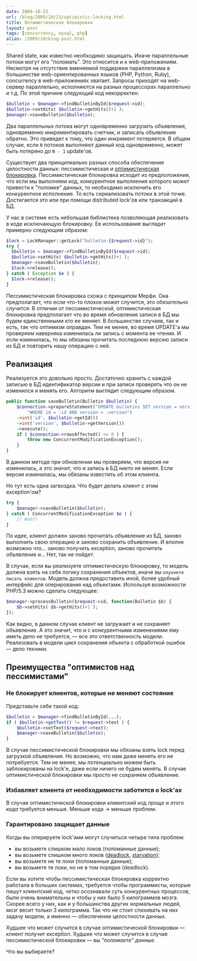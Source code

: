 ```yaml
---
date: 2009-10-23
url: /blog/2009/10/23/optimistic-locking.html
title: Оптимистическая блокировка
layout: post
tags: [concurrency, mysql, php]
alias: /2009/10/blog-post.html
---
```

Shared state, как известно необходимо защищать. Иначе параллельные потоки могут его "поломать". Это относится и к web-приложениям. Несмотря на отсутствие вменяемой поддержки параллелизма в большинстве web-ориентированных языков (PHP, Python, Ruby), concurrency в web-приложениях хватает. Запросы приходят на web-сервер параллельно, исполняются на разных процессорах параллельно и т.д. По этой причине следующий код некорректен:

```php
$bulletin = $manager->findBulletinById($request->id);
$bulletin->setHits( $bulletin->getHits()+1 );
$manager->saveBulletin($bulletin);
```

Два параллельных потока могут одновременно загрузить объявление, одновременно инкрементировать счетчик, и записать объявление обратно. Это приведет к тому, что один инкремент потеряется. В общем случае, если `N` потоков выполняют данный код одновременно, может быть потеряно до `N - 1` update'ов.

Существует два принципиально разных способа обеспечения целостности данных: пессимистическая и [оптимистическая блокировка][ref-optimistic-locking]. Пессимистическая блокировка исходит из предположения, что если мы выполняем код, конкурентное выполнения которого может привести к "поломке" данных, то необходимо исключить его конкурентное исполнение. То есть сериализовать потоки в этой точке. Достигается это или при помощи distributed lock'ов или транзакций в БД.

У нас в системе есть небольшая библиотека позволяющая реализовать в коде исключающую блокировку. Ее использование выглядит примерно следующим образом:

```php
$lock = LockManager::getLock("bulletin:{$request->id}");
try {
  $bulletin = $manager->findBulletinById($request->id);
  $bulletin->setHits( $bulletin->getHits()+1 );
  $manager->saveBulletin($bulletin);
  $lock->release();
} catch ( Exception $e ) {
  $lock->release();
}
```

Пессимистическая блокировка схожа с принципом Мерфи. Она предполагает, что если что-то плохое может случится, это обязательно случится. В отличии от пессимистической, оптимистическая блокировка предполагает что во время обновления записи в БД мы будем единственными кто ее меняет. В большинстве случаев, так и есть, так что оптимизм оправдан. Тем не менее, во время UPDATE'а мы проверяем наверняка изменилась ли запись с момента ее чтения. И если изменилась, то мы обязаны прочитать последнюю версию записи из БД и повторить нашу операцию с ней.

Реализация
----------
Реализуется это довольно просто. Достаточно хранить с каждой записью в БД идентификатор версии и при записи проверять что он не изменился и менять его. Алгоритм выглядит следующим образом.

```php
public function saveBulletin(Bulletin $bulletin) {
	$connection->prepareStatement("UPDATE bulletins SET version = version + 1 ... ".
		"WHERE id = :id AND version = :version")
	->int('id', $bulletin->getId())
	->int('version', $bulletin->getVersion())
	->execute();
	if ( $connection->rowsAffected() <= 0 ) {
		throw new ConcurrentModificationException();
	}
}
```

В данном методе при обновлении мы проверяем, что версия не изменилась, а это значит, что и запись в БД никто не менял. Если версия изменилась, мы обязаны известить об этом клиента.

Но тут есть одна загвоздка. Что будет делать клиент с этим exception'ом?

```php
try {
	$manager->saveBulletin($bulletin);
} catch ( ConcurrentModificationException $e ) {
	// Huh?!
}
```

По идее, клиент должен заново прочитать объявление из БД, заново выполнить свою операцию и заново сохранить объявление. И вполне возможно что... заново получить exception, заново прочитать объявление и... Нет, так не пойдет.

В случае, если вы реализуете оптимистическую блокировку, то модель должна взять на себя логику сохранения объектов, иначе вы `опухнете писать клиентов`. Модель должна предоставить иной, более удобный интерфейс для оперирования над объектами. Используя возможности PHP/5.3 можно сделать следующее:

```php
$manager->processBulletin($request->id, function(Bulletin $b) {
	$b->setHits( $b->getHits()+1 );
});
```

Как видно, в данном случае клиент не загружает и не сохраняет объявление. А это значит, что и с конкурентными изменениями ему иметь дело не требуется, — все это ответственность модели. Реализовать в модели цикл сохранения объекта с обработкой ошибок — дело техники.

## Преимущества "оптимистов над пессимистами"

### Не блокирует клиентов, которые не меняют состояние

Представьте себе такой код:

```php
$bulletin = $manager->findBulletinById(...);
if ( $bulletin->getText() != $request->text ) {
	$bulletin->setText($request->text);
	$manager->saveBulletin($bulletin);
}
```

В случае пессимистической блокировки мы обязаны взять lock перед загрузкой объявления. Но возможно, что нам даже менять его не потребуется. Тем не менее, мы потенциально можем быть заблокированы на lock'е, даже если ничего не будем менять. В случае оптимистической блокировки мы просто не сохраняем объявление.

### Избавляет клиента от необходимости заботится о lock'ах

В случае оптимистической блокировки клиентский код _проще_ и этого _кода_ требуется меньше. Меньше кода → меньше проблем.

### Гарантировано защищает данные

Когды вы оперируете lock'ами могут случиться четыре типа проблем:

* вы возьмете слишком мало локов (поломанные данные);
* вы возьмете слишком много локов ([deadlock][ref-deadlock], [starvation][ref-starvation]);
* вы возьмете не те локи (поломанные данные);
* вы возьмете те локи, но не в том порядке (deadlock).

Если вы хотите чтобы пессимистическая блокировка корректно работала в больших системах, требуется чтобы программисты, которые пишут клиентский код, четко осознавали суть конкурентных процессов, были очень внимательны и чтобы у них было 5 килограммов мозга. Скорее всего у них, как и у большинства других нормальных людей, мозг весит только 3 килограмма. Так что не стоит спихивать на них задачу модели, а именно — обеспечение целостности данных.

Худшее что может случится в случае оптимистической блокировки — клиент получит exception. Худшее что может случится в случае пессимистической блокировки — вы *"поломаете" данные*.

Что вы выбираете?

[ref-optimistic-locking]: http://en.wikipedia.org/wiki/Optimistic_concurrency_control
[ref-deadlock]: http://en.wikipedia.org/wiki/Deadlock
[ref-starvation]: http://en.wikipedia.org/wiki/Resource_starvation
